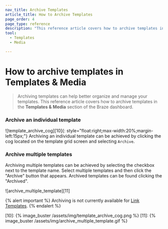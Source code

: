 ```yaml
---
nav_title: Archive Templates
article_title: How to Archive Templates
page_order: 4
page_type: reference
description: "This reference article covers how to archive templates in the templates and media section of the Braze dashboard."
tool: 
  - Templates
  - Media

---
```


# How to archive templates in Templates & Media

> Archiving templates can help better organize and manage your templates. This reference article covers how to archive templates in the **Templates & Media** section of the Braze dashboard.

### Archive an individual template

![template_archive_cog][10]{: style="float:right;max-width:20%;margin-left:15px;"}
Archiving an individual template can be achieved by clicking the cog located on the template grid screen and selecting `Archive`.

### Archive multiple templates

Archiving multiple templates can be achieved by selecting the checkbox next to the template name.  Select multiple templates and then click the "Archive" button that appears.  Archived templates can be found clicking the "Archived".  

![archive_multiple_template][11]

{% alert important %}
Archiving is not currently available for [Link Templates]({{site.baseurl}}/user_guide/message_building_by_channel/email/link_templates/#link-templates).
{% endalert %}


[10]: {% image_buster /assets/img/template_archive_cog.png %}
[11]: {% image_buster /assets/img/archive_multiple_template.gif %}
